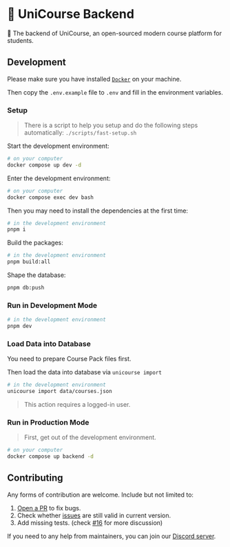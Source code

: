 # 🦄 UniCourse Backend

🦄 The backend of UniCourse, an open-sourced modern course platform for students.

## Development

Please make sure you have installed [`Docker`](https://docs.docker.com/get-docker/) on your machine.

Then copy the `.env.example` file to `.env` and fill in the environment variables.

### Setup

> There is a script to help you setup and do the following steps automatically:
> `./scripts/fast-setup.sh`

Start the development environment:

```sh
# on your computer
docker compose up dev -d
```

Enter the development environment:

```sh
# on your computer
docker compose exec dev bash
```

Then you may need to install the dependencies at the first time:

```sh
# in the development environment
pnpm i
```

Build the packages:

```sh
# in the development environment
pnpm build:all
```

Shape the database:

```sh
pnpm db:push
```

### Run in Development Mode

```sh
# in the development environment
pnpm dev
```

### Load Data into Database

You need to prepare Course Pack files first.

Then load the data into database via `unicourse import`

```sh
# in the development environment
unicourse import data/courses.json
```

> This action requires a logged-in user.

### Run in Production Mode

> First, get out of the development environment.

```sh
# on your computer
docker compose up backend -d
```

## Contributing

Any forms of contribution are welcome. Include but not limited to:

1. [Open a PR](https://github.com/UniCourse-TW/Backend/compare) to fix bugs.
2. Check whether [issues](https://github.com/UniCourse-TW/Backend/issues) are still valid in current version.
3. Add missing tests. (check [#16](https://github.com/UniCourse-TW/Backend/issues/16) for more discussion)

If you need to any help from maintainers, you can join our [Discord server](https://discord.gg/aDUjjDf3yZ).
